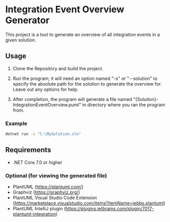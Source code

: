 # Integration Event Overview Generator
This project is a tool to generate an overview of all integration events in a given solution. 

## Usage
1. Clone the Repository and build the project.

2. Run the program; it will need an option named "-s" or "--solution" to specify the absolute path for the solution to generate the overview for. Leave out any options for help.

3. After completion, the program will generate a file named "{Solution}-IntegrationEventOverview.puml" in directory where you ran the program from.

### Example
``` bash
dotnet run -s "C:\MySolution.sln"
```

## Requirements
- .NET Core 7.0 or higher

### Optional (for viewing the generated file)
- PlantUML (https://plantuml.com/)
- Graphviz (https://graphviz.org/)
- PlantUML Visual Studio Code Extension (https://marketplace.visualstudio.com/items?itemName=jebbs.plantuml)
- PlantUML IntelliJ plugin (https://plugins.jetbrains.com/plugin/7017-plantuml-integration)
